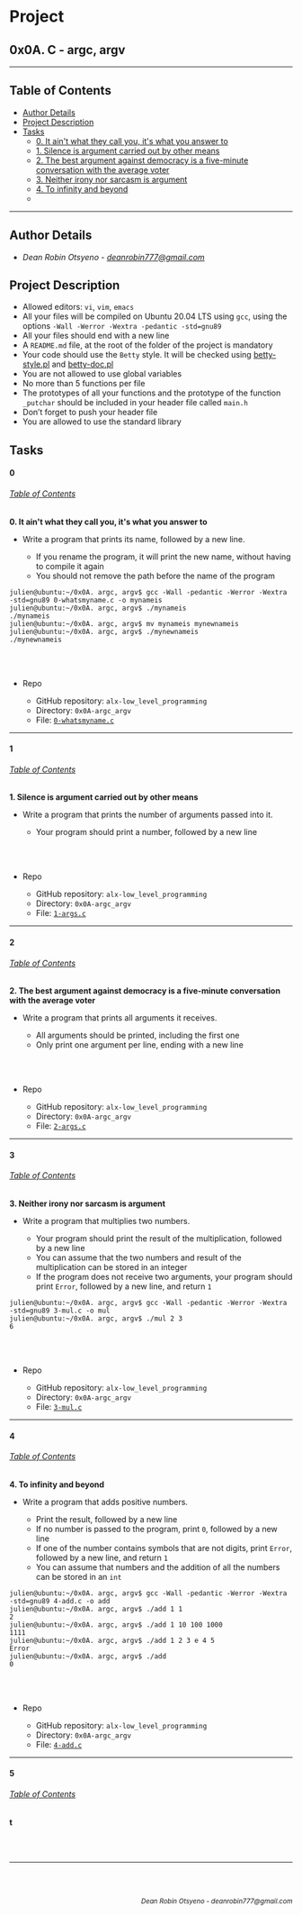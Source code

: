 # Project 
## **0x0A. C - argc, argv**
---
## Table of Contents
- [Author Details](#author-details)
- [Project Description](#project-description)
- [Tasks](#tasks)
	- [0. It ain't what they call you, it's what you answer to](#0)
	- [1. Silence is argument carried out by other means](#1)
	- [2. The best argument against democracy is a five-minute conversation with the average voter](#2)
	- [3. Neither irony nor sarcasm is argument](#3)
	- [4. To infinity and beyond](#4)
	- [](#5)
---
## Author Details
- *Dean Robin Otsyeno - deanrobin777@gmail.com*

## Project Description
- Allowed editors: `vi`, `vim`, `emacs`
- All your files will be compiled on Ubuntu 20.04 LTS using `gcc`, using the options `-Wall -Werror -Wextra -pedantic -std=gnu89`
- All your files should end with a new line
- A `README.md` file, at the root of the folder of the project is mandatory
- Your code should use the `Betty` style. It will be checked using [betty-style.pl](https://github.com/alx-tools/Betty/blob/master/betty-style.pl "betty-style.pl") and [betty-doc.pl](https://github.com/alx-tools/Betty/blob/master/betty-doc.pl "betty-doc.pl")
- You are not allowed to use global variables
- No more than 5 functions per file
- The prototypes of all your functions and the prototype of the function `_putchar` should be included in your header file called `main.h`
- Don’t forget to push your header file
- You are allowed to use the standard library

## Tasks
#### 0
###### [Table of Contents](#table-of-contents)
**0. It ain't what they call you, it's what you answer to**
- Write a program that prints its name, followed by a new line.

    - If you rename the program, it will print the new name, without having to compile it again
    - You should not remove the path before the name of the program

```
julien@ubuntu:~/0x0A. argc, argv$ gcc -Wall -pedantic -Werror -Wextra -std=gnu89 0-whatsmyname.c -o mynameis
julien@ubuntu:~/0x0A. argc, argv$ ./mynameis
./mynameis
julien@ubuntu:~/0x0A. argc, argv$ mv mynameis mynewnameis
julien@ubuntu:~/0x0A. argc, argv$ ./mynewnameis
./mynewnameis
```

<br></br>
- Repo
    
    - GitHub repository: `alx-low_level_programming`
    - Directory: `0x0A-argc_argv`    
    - File: [`0-whatsmyname.c`](./0-whatsmyname.c)
---
#### 1
###### [Table of Contents](#table-of-contents)
**1. Silence is argument carried out by other means**
- Write a program that prints the number of arguments passed into it.

    - Your program should print a number, followed by a new line

<br></br>
- Repo
    
    - GitHub repository: `alx-low_level_programming`
    - Directory: `0x0A-argc_argv`    
    - File: [`1-args.c`](./1-args.c)
---
#### 2
###### [Table of Contents](#table-of-contents)
**2. The best argument against democracy is a five-minute conversation with the average voter**
- Write a program that prints all arguments it receives.

    - All arguments should be printed, including the first one
    - Only print one argument per line, ending with a new line

<br></br>
- Repo
    
    - GitHub repository: `alx-low_level_programming`
    - Directory: `0x0A-argc_argv`    
    - File: [`2-args.c`](./2-args.c)
---
#### 3
###### [Table of Contents](#table-of-contents)
**3. Neither irony nor sarcasm is argument**
- Write a program that multiplies two numbers.

    - Your program should print the result of the multiplication, followed by a new line
    - You can assume that the two numbers and result of the multiplication can be stored in an integer
    - If the program does not receive two arguments, your program should print `Error`, followed by a new line, and return `1`

```
julien@ubuntu:~/0x0A. argc, argv$ gcc -Wall -pedantic -Werror -Wextra -std=gnu89 3-mul.c -o mul
julien@ubuntu:~/0x0A. argc, argv$ ./mul 2 3
6
```

<br></br>
- Repo
    
    - GitHub repository: `alx-low_level_programming`
    - Directory: `0x0A-argc_argv`    
    - File: [`3-mul.c`](./3-mul.c)
---
#### 4
###### [Table of Contents](#table-of-contents)
**4. To infinity and beyond**
- Write a program that adds positive numbers.

    - Print the result, followed by a new line
    - If no number is passed to the program, print `0`, followed by a new line
    - If one of the number contains symbols that are not digits, print `Error`, followed by a new line, and return `1`
    - You can assume that numbers and the addition of all the numbers can be stored in an `int`
```
julien@ubuntu:~/0x0A. argc, argv$ gcc -Wall -pedantic -Werror -Wextra -std=gnu89 4-add.c -o add
julien@ubuntu:~/0x0A. argc, argv$ ./add 1 1
2
julien@ubuntu:~/0x0A. argc, argv$ ./add 1 10 100 1000
1111
julien@ubuntu:~/0x0A. argc, argv$ ./add 1 2 3 e 4 5
Error
julien@ubuntu:~/0x0A. argc, argv$ ./add
0
```

<br></br>
- Repo
    
    - GitHub repository: `alx-low_level_programming`
    - Directory: `0x0A-argc_argv`    
    - File: [`4-add.c`](./4-add.c)
---
#### 5
###### [Table of Contents](#table-of-contents)
**t**

<br></br>

---


<br></br>
<div align="right">
  <sub style="font-style: italic"> Dean Robin Otsyeno - deanrobin777@gmail.com</sub>
</div>
